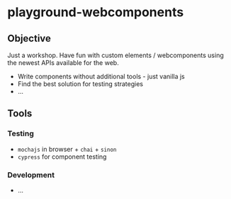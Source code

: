# playground-webcomponents

## Objective
Just a workshop.
Have fun with custom elements / webcomponents using the newest APIs available for the web.

* Write components without additional tools - just vanilla js
* Find the best solution for testing strategies
* ...

## Tools
### Testing
* `mochajs` in browser + `chai` + `sinon`
* `cypress` for component testing

### Development
* ...
